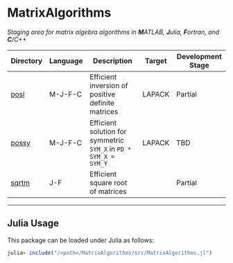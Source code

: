 # MatrixAlgorithms

_Staging area for matrix algebra algorithms in **M**ATLAB, **J**ulia, **F**ortran, and **C**/C++_

<div align="center">

  | Directory | Language | Description | Target | Development Stage |
  |---|---|---|---|---|
  | [posi](https://github.com/aravindh-krishnamoorthy/MatrixAlgorithms/tree/main/posol) | M-J-F-C | Efficient inversion of positive definite matrices | LAPACK | Partial |
  | [possy](https://github.com/aravindh-krishnamoorthy/MatrixAlgorithms/tree/main/posol) | M-J-F-C | Efficient solution for symmetric `SYM_X` in `PD * SYM_X = SYM_Y`  | LAPACK | TBD |
  | [sqrtm](https://github.com/aravindh-krishnamoorthy/MatrixAlgorithms/tree/main/sqrtm) | J-F | Efficient square root of matrices |  | Partial |

</div>

---

## Julia Usage
This package can be loaded under Julia as follows:
```julia
julia> include("/<path>/MatrixAlgorithms/src/MatrixAlgorithms.jl")
```
